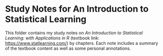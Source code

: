 # Study Notes for An Introduction to Statistical Learning
This folder contains my study notes on *An Introduction to Statistical Learning: with Applications in R* (textbook link: https://www.statlearning.com/) by chapters. Each note includes a summary of the textbook content as well as some personal annotations.
